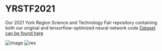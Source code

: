 # YRSTF2021
Our 2021 York Region Science and Technology Fair repository containing both our original and tensorflow-optimized neural network code
[Dataset can be found here](https://www.kaggle.com/c/histopathologic-cancer-detection)

![image](https://user-images.githubusercontent.com/62809012/113470717-ae114400-9425-11eb-8b8c-b8e450b13a75.png)
![res](https://user-images.githubusercontent.com/62809012/113470769-0ba59080-9426-11eb-9963-591a8b0405e4.JPG)
